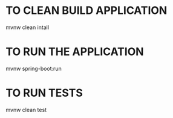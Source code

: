# TO CLEAN BUILD APPLICATION

mvnw clean intall

# TO RUN THE APPLICATION 

mvnw spring-boot:run

# TO RUN TESTS

mvnw clean test